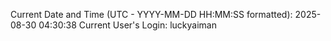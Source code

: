 Current Date and Time (UTC - YYYY-MM-DD HH:MM:SS formatted): 2025-08-30 04:30:38
Current User's Login: luckyaiman
